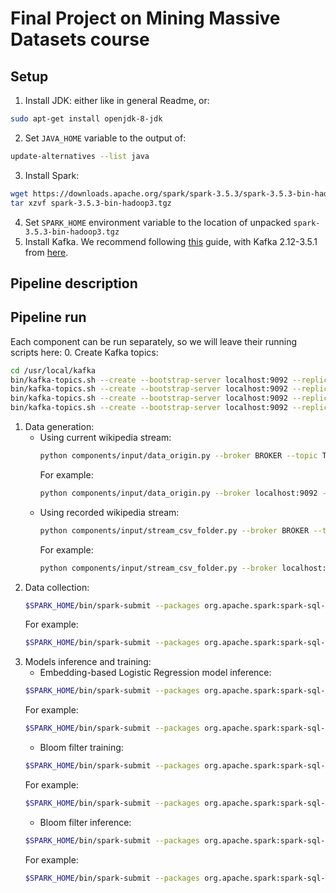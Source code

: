 # Final Project on Mining Massive Datasets course

## Setup
1. Install JDK: either like in general Readme, or:
```bash
sudo apt-get install openjdk-8-jdk
```
2. Set `JAVA_HOME` variable to the output of:
```bash
update-alternatives --list java
```
3. Install Spark:
```bash
wget https://downloads.apache.org/spark/spark-3.5.3/spark-3.5.3-bin-hadoop3.tgz
tar xzvf spark-3.5.3-bin-hadoop3.tgz
```
4. Set `SPARK_HOME` environment variable to the location of unpacked `spark-3.5.3-bin-hadoop3.tgz`
5. Install Kafka. We recommend following [this](https://www.linuxtechi.com/how-to-install-apache-kafka-on-ubuntu/) guide, with Kafka 2.12-3.5.1 from [here](https://archive.apache.org/dist/kafka/3.5.1/kafka_2.12-3.5.1.tgz).

## Pipeline description


## Pipeline run
Each component can be run separately, so we will leave their running scripts here:
0. Create Kafka topics:
```bash
cd /usr/local/kafka
bin/kafka-topics.sh --create --bootstrap-server localhost:9092 --replication-factor 1 --partitions 1 --topic wikipedia_data
bin/kafka-topics.sh --create --bootstrap-server localhost:9092 --replication-factor 1 --partitions 1 --topic wikipedia_data_csv
bin/kafka-topics.sh --create --bootstrap-server localhost:9092 --replication-factor 1 --partitions 1 --topic wikipedia_bots
bin/kafka-topics.sh --create --bootstrap-server localhost:9092 --replication-factor 1 --partitions 1 --topic wikipedia_filtered
```
1. Data generation:
    - Using current wikipedia stream:
        ```bash
        python components/input/data_origin.py --broker BROKER --topic TOPIC [--server_name SERVER_NAME] [--action_type ACTION_TYPE] [--verbose]
        ```
        For example:
        ```bash
        python components/input/data_origin.py --broker localhost:9092 --topic wikipedia_data --server_name en.wikipedia.org --action_type edit --verbose
        ```
    - Using recorded wikipedia stream:
        ```bash
        python components/input/stream_csv_folder.py --broker BROKER --topic TOPIC --input_folder INPUT_FOLDER [--distribution_scale DISTRIBUTION_SCALE] [--verbose]
        ```
        For example:
        ```bash
        python components/input/stream_csv_folder.py --broker localhost:9092 --topic wikipedia_data_csv --input_folder ./data/train/ --distribution_scale 10. --verbose
        ```
2. Data collection:
    ```bash
    $SPARK_HOME/bin/spark-submit --packages org.apache.spark:spark-sql-kafka-0-10_2.12:3.5.1 --driver-memory DRIVER_MEMORY components/data_collection/data_collection.py --broker BROKER --topic TOPIC [--sampling_freq SAMPLING_FREQ] [--dest_folder DEST_FOLDER]
    ```
    For example:
    ```bash
    $SPARK_HOME/bin/spark-submit --packages org.apache.spark:spark-sql-kafka-0-10_2.12:3.5.1 --driver-memory 10G components/data_collection/data_collection.py --broker localhost:9092 --topic wikipedia_data --sampling_freq 0.3 --dest_folder ./data/train/
    ```
3. Models inference and training:
    - Embedding-based Logistic Regression model inference:
    ```bash
    $SPARK_HOME/bin/spark-submit --packages org.apache.spark:spark-sql-kafka-0-10_2.12:3.5.1,com.johnsnowlabs.nlp:spark-nlp_2.12:5.5.1 --driver-memory DRIVER_MEMORY components/inference/lr_inference.py --broker BROKER --topic_in TOPIC_IN --topic_out TOPIC_OUT --model_path MODEL_PATH [--sampling_freq SAMPLING_FREQ]
    ```
    For example:
    ```bash
    $SPARK_HOME/bin/spark-submit --packages org.apache.spark:spark-sql-kafka-0-10_2.12:3.5.1,com.johnsnowlabs.nlp:spark-nlp_2.12:5.5.1 --driver-memory 10G components/inference/lr_inference.py --broker localhost:9092 --topic_in wikipedia_data --topic_out wikipedia_bots --model_path ./data/logreg/
    ```
    - Bloom filter training:
    ```bash
    $SPARK_HOME/bin/spark-submit --packages org.apache.spark:spark-sql-kafka-0-10_2.12:3.5.1 --driver-memory DRIVER_MEMORY components/inference/filter_training.py --broker BROKER --topic TOPIC --filter_path FILTER_PATH [--train_period TRAIN_PERIOD] [--forget_period FORGET_PERIOD]
    ```
    For example:
    ```bash
    $SPARK_HOME/bin/spark-submit --packages org.apache.spark:spark-sql-kafka-0-10_2.12:3.5.1 --driver-memory 4G components/inference/filter_training.py --broker localhost:9092 --topic wikipedia_bots --filter_path ./data/filter --train_period 30 --forget_period 60
    ```
    - Bloom filter inference:
    ```bash
    $SPARK_HOME/bin/spark-submit --packages org.apache.spark:spark-sql-kafka-0-10_2.12:3.5.1 --driver-memory DRIVER_MEMORY components/inference/filter_inference.py --broker BROKER --topic_in TOPIC_IN --topic_out TOPIC_OUT --filter_path FILTER_PATH [--filter_reload_period FILTER_RELOAD_PERIOD]
    ```
    For example:
    ```bash
    $SPARK_HOME/bin/spark-submit --packages org.apache.spark:spark-sql-kafka-0-10_2.12:3.5.1 --driver-memory 4G components/inference/filter_inference.py --broker localhost:9092 --topic_in wikipedia_data --topic_out wikipedia_filtered --filter_path ./data/filter --filter_reload_period 30
    ```
